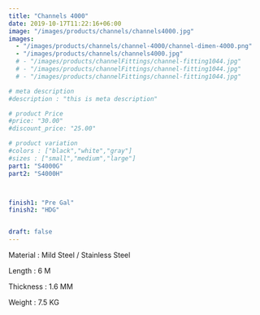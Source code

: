 ```yaml
---
title: "Channels 4000"
date: 2019-10-17T11:22:16+06:00
image: "/images/products/channels/channels4000.jpg"
images: 
  - "/images/products/channels/channel-4000/channel-dimen-4000.png"
  - "/images/products/channels/channels4000.jpg"
  # - "/images/products/channelFittings/channel-fitting1044.jpg"
  # - "/images/products/channelFittings/channel-fitting1044.jpg"
  # - "/images/products/channelFittings/channel-fitting1044.jpg"

# meta description
#description : "this is meta description"

# product Price
#price: "30.00"
#discount_price: "25.00"

# product variation
#colors : ["black","white","gray"]
#sizes : ["small","medium","large"]
part1: "S4000G"
part2: "S4000H"



finish1: "Pre Gal"
finish2: "HDG"


draft: false
---
```

Material : Mild Steel / Stainless Steel 

Length : 6 M

Thickness : 1.6 MM

Weight : 7.5 KG


